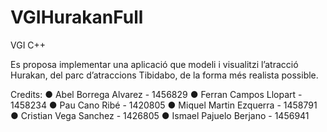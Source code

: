 # VGIHurakanFull
VGI C++

Es proposa implementar una aplicació que modeli i visualitzi l’atracció Hurakan, del parc d’atraccions
Tibidabo, de la forma més realista possible.

Credits:
● Abel Borrega Alvarez - 1456829
● Ferran Campos Llopart - 1458234
● Pau Cano Ribé - 1420805
● Miquel Martin Ezquerra - 1458791
● Cristian Vega Sanchez - 1426805
● Ismael Pajuelo Berjano - 1456941
